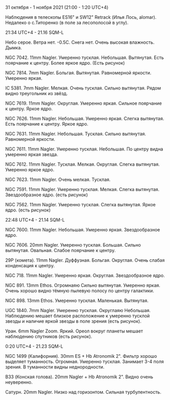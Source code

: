 31 октября - 1 ноября 2021 (21:00 - 1:20 UTC+4)

Наблюдения в телескопы ES16" и SW12" Retrack (Илья Лось, alomar). Недалеко о с.Титоренко (в поле за лесополосой в углу).

21:34 UTC+4 - 21.16 SQM-L

Небо серое. Ветра нет. -0.5С. Снега нет. Очень высокая влажность. Дымка.

NGC 7042. 11mm Nagler. Умеренно тусклая. Небольшая. Вытянутая. Есть поярчание к центру. Более яркое ядро. (Есть рисунок)

NGC 7814. 7mm Nagler. Больгая. Вытянутая. Равномерной яркости. Умеренно яркая.

IC 5381. 7mm Nagler. Мелкая. Очень тусклая. Сильно вытянутая. Рядом видно треугольник из звёзд.

NGC 7619. 11mm Nagler. Округлая. Умеренно яркая. Сильное поярчание к центру. Яркое ядро.

NGC 7626. 11mm Nagler. Небольшая. Умеренно яркая. Слегка вытянутая. Есть поярчание к центру. Яркое ядро.

NGC 7631. 11mm Nagler. Небольшая. Тусклая. Сильно вытянутая. Равномерной яркости.

NGC 7611. 11mm Nagler. Умеренно тусклая. Небольшая. По центру видна умеренно яркая звезда.

NGC 7612. 11mm Nagler. Тусклая. Мелкая. Округлая. Слегка вытянутая. Умеренно яркое ядро.

NGC 7623. 11mm Nagler. Очень мелкая. Тусклая.

NGC 7591. 11mm Nagler. Умеренно тусклая. Мелкая. Слегка вытянутая. Звездообразное ядро. (есть рисунок)

NGC 7562. 11mm Nagler. Умеренно тусклая. Слегка вытянутая. Яркое ядро. (есть рисунок)

22:48 UTC+4 - 21.14 SQM-L

NGC 7600. 11mm Nagler. Небольшая. Умеренно яркая. Звездообразное ядро.

NGC 7606. 20mm Nagler. Умеренно тусклая. Большая. Сильно вытянутая. Овальная. Слабое поярчание к центру.

29P (комета). 11mm Nagler. Дуффузная. Больгая. Округлая. Очень слабая конденсация к центру.

NGC 718. 11mm Nagler. Умеренно яркая. Округлая. Звездообразное ядро.

NGC 891. 13mm Ethos. Огромнаяю Сильно вытянутая. Умеренно яркая. Очень хорошо видно тёмную пылевую полосу по центру галактики.

NGC 898. 13mm Ethos. Умеренно тусклая. Маленькая. Вытянутая.

UGC 1840. 7mm Nagler. Умеренно тусклая. Округлаяю Небольшая. Наблюдению мешает близкое расположение к умеренно тусклой звезды и наличие яркой звезды в поле зрения (есть рисунок).

Уран. 6mm Nagler Zoom. Яркий. Ореол вокруг планеты мешает наблюдению спутников (есть рисунок).

0:20 UTC+4 - 21.23 SQM-L

NGC 1499 (Калифорния). 30mm ES + Hb Atronomik 2". Фильтр хорошо выделяет туманность. Огромная. Умеренно тусклая. Занимает 3-4 поля зрения. В туманности видны неднородности.

B33 (Конская голова). 20mm Nagler + Hb Atronomik 2". Видно очень неуверенно.

Сатурн. 20mm Nagler. Низко над горизонтом. Сильная турбулентность.

